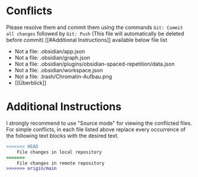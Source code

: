 # Conflicts
Please resolve them and commit them using the commands `Git: Commit all changes` followed by `Git: Push`
(This file will automatically be deleted before commit)
[[#Additional Instructions]] available below file list

- Not a file: .obsidian/app.json
- Not a file: .obsidian/graph.json
- Not a file: .obsidian/plugins/obsidian-spaced-repetition/data.json
- Not a file: .obsidian/workspace.json
- Not a file: .trash/Chromatin-Aufbau.png
- [[Überblick]]

# Additional Instructions
I strongly recommend to use "Source mode" for viewing the conflicted files. For simple conflicts, in each file listed above replace every occurrence of the following text blocks with the desired text.

```diff
<<<<<<< HEAD
    File changes in local repository
=======
    File changes in remote repository
>>>>>>> origin/main
```